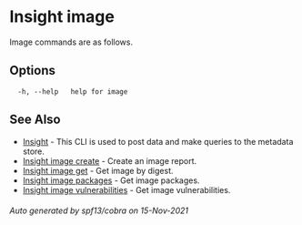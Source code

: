 # Insight image

Image commands are as follows.

## Options

```
  -h, --help   help for image
```

## See Also

* [Insight](insight.md)	 - This CLI is used to post data and make queries to the metadata store.
* [Insight image create](insight_image_create.md)	 - Create an image report.
* [Insight image get](insight_image_get.md)	 - Get image by digest.
* [Insight image packages](insight_image_packages.md)	 - Get image packages.
* [Insight image vulnerabilities](insight_image_vulnerabilities.md)	 - Get image vulnerabilities.

###### Auto generated by spf13/cobra on 15-Nov-2021
